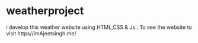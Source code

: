 # weatherproject
i develop this weather website using HTML,CSS &amp; Js . To see the website to visit https//imAjeetsingh.me/
